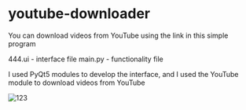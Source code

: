 # youtube-downloader
You can download videos from YouTube using the link in this simple program

444.ui - interface file
main.py - functionality file

I used PyQt5 modules to develop the interface, and I used the YouTube module to download videos from YouTube

![123](https://user-images.githubusercontent.com/117298581/232340885-5308b902-87f3-48c2-bfa3-5454510f0de8.png)
